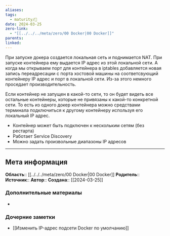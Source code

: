 ```yaml
---
aliases: 
tags:
  - maturity/🌱
date: 2024-03-25
zero-link:
  - "[[../../../meta/zero/00 Docker|00 Docker]]"
parents: 
linked:
---
```

При запуске докера создается локальная сеть и поднимается NAT. При запуске контейнера ему выдается IP адрес из этой локальной сети. А когда мы открываем порт для контейнера в iptables добавляется новая запись переадресации с порта хостовой машины на соответсвующий контейнеру IP адрес и порт в локальной сети. Из-за этого немного проседает производительность.

Если контейнер не запущен в какой-то сети, то он будет видеть все остальные контейнеры, которые не привязаны к какой-то конкретной сети. То есть из одного докер контейнера можно средствами терминала подключиться к другому контейнеру используя его локальный IP адрес.

- Контейнер может быть подключен к нескольким сетям (без рестарта)
- Работает Service Discovery
- Можно задать произвольные диапазоны IP адресов

***
## Мета информация
**Область**:: [[../../../meta/zero/00 Docker|00 Docker]]
**Родитель**:: 
**Источник**:: 
**Автор**:: 
**Создана**:: [[2024-03-25]]
### Дополнительные материалы
- 
### Дочерние заметки
<!-- QueryToSerialize: LIST FROM [[]] WHERE contains(Родитель, this.file.link) or contains(parents, this.file.link) -->
<!-- SerializedQuery: LIST FROM [[]] WHERE contains(Родитель, this.file.link) or contains(parents, this.file.link) -->
- [[Изменить IP-адрес подсети Docker по умолчанию]]
<!-- SerializedQuery END -->
